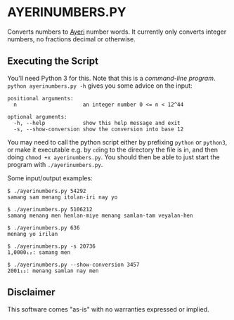AYERINUMBERS.PY
===============

Converts numbers to [Ayeri](http://benung.nfshost.com) number words. It currently only converts integer numbers, no fractions decimal or otherwise.

Executing the Script
--------------------

You'll need Python 3 for this. Note that this is a *command-line program*. `python ayerinumbers.py -h` gives you some advice on the input:

    positional arguments:
      n                     an integer number 0 <= n < 12^44

    optional arguments:
      -h, --help            show this help message and exit
      -s, --show-conversion show the conversion into base 12
      
You may need to call the python script either by prefixing `python` or `python3`,
or make it executable e.g. by `cd`ing to the directory the file is in, and then 
doing `chmod +x ayerinumbers.py`. You should then be able to just start the 
program with `./ayerinumbers.py`.

Some input/output examples:
    
    $ ./ayerinumbers.py 54292
    samang sam menang itolan-iri nay yo
    
    $ ./ayerinumbers.py 5106212
    samang menang men henlan-miye menang samlan-tam veyalan-hen
    
    $ ./ayerinumbers.py 636
    menang yo irilan
    
    $ ./ayerinumbers.py -s 20736
    1,0000₁₂: samang men
    
    $ ./ayerinumbers.py --show-conversion 3457
    2001₁₂: menang samlan nay men    

Disclaimer
----------

This software comes "as-is" with no warranties expressed or implied.
